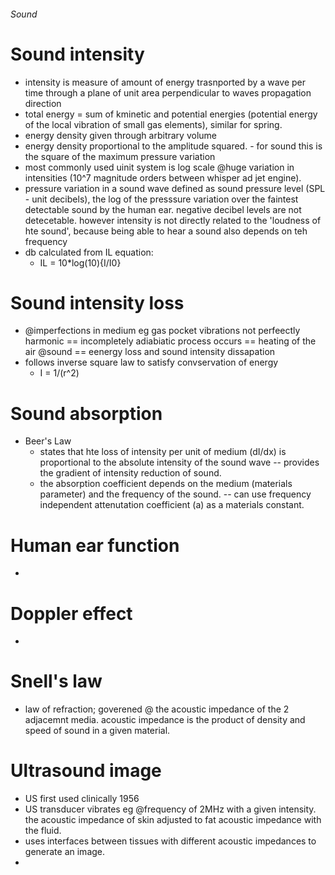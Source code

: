 ###### Sound

# Sound intensity
- intensity is measure of amount of energy trasnported by a wave per time through a plane of unit area perpendicular to waves propagation direction
- total energy = sum of kminetic and potential energies (potential energy of the local vibration of small gas elements), similar for spring. 
- energy density given through arbitrary volume
- energy density proportional to the amplitude squared. - for sound this is the square of the maximum pressure variation
- most commonly used uinit system is log scale @huge variation in intensities (10^7 magnitude orders between whisper ad jet engine).
- pressure variation in a sound wave defined as sound pressure level (SPL - unit decibels), the log of the presssure variation over the faintest detectable sound by the human ear. negative decibel levels are not detecetable. however intensity is not directly related to the 'loudness of hte sound', because being able to hear a sound also depends on teh frequency
- db calculated from IL equation:
    + IL = 10*log(10){I/I0}


# Sound intensity loss
- @imperfections in medium eg gas pocket vibrations not perfeectly harmonic == incompletely adiabiatic process occurs == heating of the air @sound == eenergy loss and sound intensity dissapation
- follows inverse square law to satisfy convservation of energy
    + I = 1/(r^2)

# Sound absorption
- Beer's Law
    + states that hte loss of intensity per unit of medium (dI/dx) is proportional to the absolute intensity of the sound wave -- provides the gradient of intensity reduction of sound.
    + the absorption coefficient depends on the medium (materials parameter) and the frequency of the sound. -- can use frequency independent attenutation coefficient (a) as a materials constant.



# Human ear function
- 


# Doppler effect
- 

# Snell's law
- law of refraction; goverened @ the acoustic impedance of the 2 adjacemnt media. acoustic impedance is the product of density and speed of sound in a given material.

# Ultrasound image
- US first used clinically 1956
- US transducer vibrates eg @frequency of 2MHz with a given intensity. the acoustic impedance of skin adjusted to fat acoustic impedance with the fluid.
- uses interfaces between tissues with different acoustic impedances to generate an image.
- 